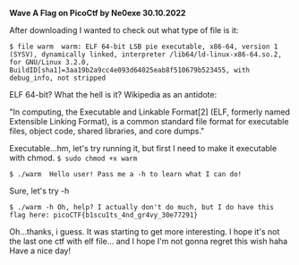 **Wave A Flag on PicoCtf by Ne0exe 30.10.2022**

After downloading I wanted to check out what type of file is it:

`$ file warm 
warm: ELF 64-bit LSB pie executable, x86-64, version 1 (SYSV), dynamically linked, interpreter /lib64/ld-linux-x86-64.so.2, for GNU/Linux 3.2.0, BuildID[sha1]=3aa19b2a9cc4e093d64025eab8f510679b523455, with debug_info, not stripped`

ELF 64-bit? What the hell is it? Wikipedia as an antidote:

"In computing, the Executable and Linkable Format[2] (ELF, formerly named Extensible Linking Format), is a common standard file format for executable files, object code, shared libraries, and core dumps."

Executable...hm, let's try running it, but first I need to make it executable with chmod.
`$ sudo chmod +x warm`

`$ ./warm 
Hello user! Pass me a -h to learn what I can do!`

Sure, let's try -h

`$ ./warm -h
Oh, help? I actually don't do much, but I do have this flag here: picoCTF{b1scu1ts_4nd_gr4vy_30e77291}
`

Oh...thanks, i guess. It was starting to get more interesting. I hope it's not the last one ctf with elf file... and I hope I'm not gonna regret this wish haha Have a nice day!